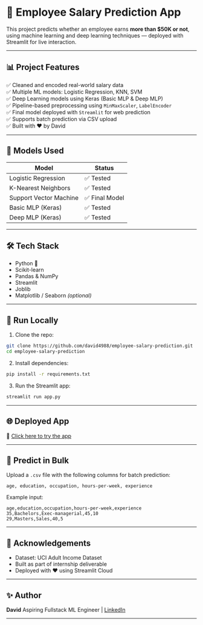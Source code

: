 
# 💼 Employee Salary Prediction App

This project predicts whether an employee earns **more than $50K or not**, using machine learning and deep learning techniques — deployed with Streamlit for live interaction.

---

## 📊 Project Features

✅ Cleaned and encoded real-world salary data  
✅ Multiple ML models: Logistic Regression, KNN, SVM  
✅ Deep Learning models using Keras (Basic MLP & Deep MLP)  
✅ Pipeline-based preprocessing using `MinMaxScaler`, `LabelEncoder`  
✅ Final model deployed with `Streamlit` for web prediction  
✅ Supports batch prediction via CSV upload  
✅ Built with ❤️ by David

---

## 🧠 Models Used

| Model               | Status     |
|--------------------|------------|
| Logistic Regression| ✅ Tested |
| K-Nearest Neighbors| ✅ Tested |
| Support Vector Machine | ✅ Final Model |
| Basic MLP (Keras)  | ✅ Tested |
| Deep MLP (Keras)   | ✅ Tested |

---

## 🛠️ Tech Stack

- Python 🐍  
- Scikit-learn  
- Pandas & NumPy  
- Streamlit  
- Joblib  
- Matplotlib / Seaborn *(optional)*

---

## 🚀 Run Locally

1. Clone the repo:

```bash
git clone https://github.com/david4988/employee-salary-prediction.git
cd employee-salary-prediction
````

2. Install dependencies:

```bash
pip install -r requirements.txt
```

3. Run the Streamlit app:

```bash
streamlit run app.py
```

---

## 🌐 Deployed App

🔗 [Click here to try the app](https://employee-salary-prediction-davidson4988.streamlit.app/)

---

## 📂 Predict in Bulk

Upload a `.csv` file with the following columns for batch prediction:

```
age, education, occupation, hours-per-week, experience
```

Example input:

```csv
age,education,occupation,hours-per-week,experience
35,Bachelors,Exec-managerial,45,10
29,Masters,Sales,40,5
```

---

## 📢 Acknowledgements

* Dataset: UCI Adult Income Dataset
* Built as part of internship deliverable
* Deployed with ❤️ using Streamlit Cloud

---

## ✨ Author

**David**
Aspiring Fullstack ML Engineer | [LinkedIn](https://linkedin.com/in/david4988)

---
